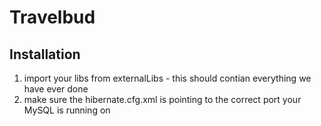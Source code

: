 # Travelbud
## Installation 
1. import your libs from externalLibs - this should contian everything we have ever done
2. make sure the hibernate.cfg.xml is pointing to the correct port your MySQL is running on